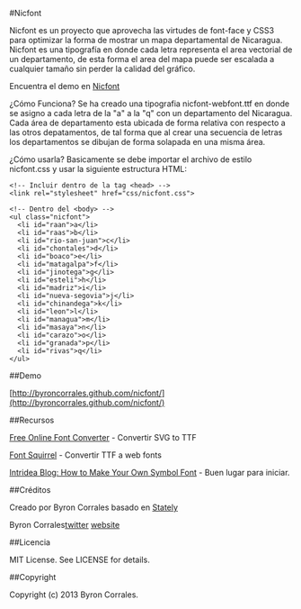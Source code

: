 #Nicfont


Nicfont es un proyecto que aprovecha las virtudes de font-face y CSS3 para optimizar la forma de mostrar un mapa departamental de Nicaragua. Nicfont es una tipografía en donde cada letra representa el area vectorial de un departamento, de esta forma el area del mapa puede ser escalada a cualquier tamaño sin perder la calidad del gráfico.

Encuentra el demo en [Nicfont](http://byroncorrales.github.com/nicfont/) 


¿Cómo Funciona?
Se ha creado una tipografia nicfont-webfont.ttf en donde se asigno a cada letra de la "a" a la "q" con un departamento del Nicaragua. Cada área de departamento esta ubicada de forma relativa con respecto a las otros depatamentos, de tal forma que al crear una secuencia de letras los departamentos se dibujan de forma solapada en una misma área.

¿Cómo usarla?
Basicamente se debe importar el archivo de estilo nicfont.css y usar la siguiente estructura HTML:

    <!-- Incluir dentro de la tag <head> -->
    <link rel="stylesheet" href="css/nicfont.css">
     
    <!-- Dentro del <body> -->
    <ul class="nicfont"> 
      <li id="raan">a</li>
      <li id="raas">b</li>	
      <li id="rio-san-juan">c</li>
      <li id="chontales">d</li>
      <li id="boaco">e</li>
      <li id="matagalpa">f</li>
      <li id="jinotega">g</li>
      <li id="esteli">h</li>
      <li id="madriz">i</li>
      <li id="nueva-segovia">j</li>
      <li id="chinandega">k</li>
      <li id="leon">l</li>
      <li id="managua">m</li>
      <li id="masaya">n</li>
      <li id="carazo">o</li>
      <li id="granada">p</li>
      <li id="rivas">q</li>
    </ul>
    
##Demo

 [http://byroncorrales.github.com/nicfont/](http://byroncorrales.github.com/nicfont/) 

##Recursos

[Free Online Font Converter](http://www.freefontconverter.com) - Convertir SVG to TTF  

[Font Squirrel](http://www.fontsquirrel.com/fontface/generator) - Convertir TTF a web fonts

[Intridea Blog: How to Make Your Own Symbol Font](http://www.intridea.com/blog/2012/4/24/symbol-font) - Buen lugar para iniciar.

##Créditos

Creado por Byron Corrales basado en [Stately](http://intridea.github.com/stately/)

Byron Corrales[twitter](http://www.twitter.com/byroncor) [website](http://byroncorrales.blogspot.com/)  

 
##Licencia

MIT License. See LICENSE for details.

##Copyright

Copyright (c) 2013 Byron Corrales.

